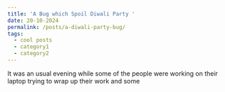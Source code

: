 ```yaml
---
title: 'A Bug which Spoil Diwali Party '
date: 20-10-2024
permalink: /posts/a-diwali-party-bug/
tags:
  - cool posts
  - category1
  - category2
---
```



It was an usual evening while some of the people were working on their laptop trying to wrap up their work and some 